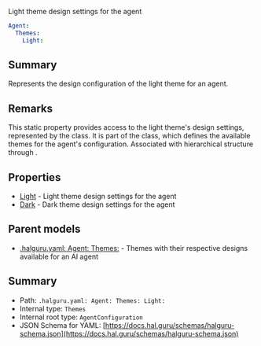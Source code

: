 <!--
title: Light
description: Light theme design settings for the agent
version: 1.40.0
generated: true
date: 2025-04-25
node: This file is generated by the command-line program: `halguru manual -c -m`
-->


Light theme design settings for the agent

```yaml
Agent:
  Themes:
    Light:
```

## Summary

Represents the design configuration of the light theme for an agent.

## Remarks

This static property provides access to the light theme's design settings, represented by the class. It is part of the class, which defines the available themes for the agent's configuration. Associated with hierarchical structure through .

## Properties

* [Light]((halguru)-agent-themes-light.md) - Light theme design settings for the agent
* [Dark]((halguru)-agent-themes-dark.md) - Dark theme design settings for the agent

## Parent models

* [.halguru.yaml: Agent: Themes:]((halguru)-agent-themes.md) - Themes with their respective designs available for an AI agent

## Summary

* Path: `.halguru.yaml: Agent: Themes: Light:`
* Internal type: `Themes`
* Internal root type: `AgentConfiguration`
* JSON Schema for YAML: [https://docs.hal.guru/schemas/halguru-schema.json](https://docs.hal.guru/schemas/halguru-schema.json)
